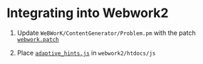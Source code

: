 Integrating into Webwork2
=========================

1. Update `WeBWorK/ContentGenerator/Problem.pm` with the patch [`webwork.patch`](webwork.patch)

2. Place [`adaptive_hints.js`](adaptive_hints.js) in ``webwork2/htdocs/js``

